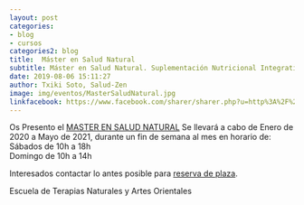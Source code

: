 ```yaml
---
layout: post
categories:
- blog
- cursos
categories2: blog
title:  Máster en Salud Natural
subtitle: Máster en Salud Natural. Suplementación Nutricional Integrativa y Experto en Diagnóstico Oriental e Iridología.
date: 2019-08-06 15:11:27
author: Txiki Soto, Salud-Zen
image: img/eventos/MasterSaludNatural.jpg
linkfacebook: https://www.facebook.com/sharer/sharer.php?u=http%3A%2F%2Fsalud-zen.com%2Fevento%2F2020%2F01%2F04%2Fcurso-master-salud-natural.html&amp;src=sdkpreparse
---
```

Os Presento el [MASTER EN SALUD NATURAL][curso]
Se llevará a cabo de Enero de 2020 a Mayo de 2021, durante un fin de semana al mes en horario de:  
    Sábados de 10h a 18h  
    Domingo de 10h a 14h  

Interesados contactar lo antes posible para <a href="mailto:estilodevida@salud-zen.com?Subject=Master Master Salud Natual-Reserva de Plaza&body=%0A%0A Me gustaría reservar una plaza para el Master de Salud Natural(de Enero'20 a  Mayo'21). Mis datos Personales son:%0A%0A   -Nombre:%0A%0A   -Apellidos:%0A%0A   -Fecha de nacimiento:%0A%0A   -Teléfono:%0A%0A    -Correo Electrónico:%0A%0A">reserva de plaza</a>.

Escuela de Terapias Naturales y Artes Orientales

[curso]:{{site.url}}{{site.baseurl}}/evento/2020/01/25/curso-master-salud-natural.html

